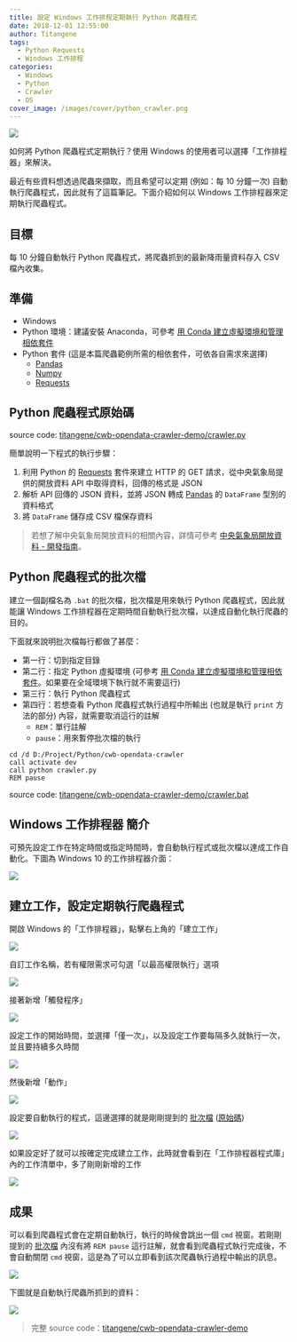 ```yaml
---
title: 設定 Windows 工作排程定期執行 Python 爬蟲程式
date: 2018-12-01 12:55:00
author: Titangene
tags:
  - Python Requests
  - Windows 工作排程
categories:
  - Windows
  - Python
  - Crawler
  - OS
cover_image: /images/cover/python_crawler.png
---
```


![](../images/cover/python_crawler.png)

如何將 Python 爬蟲程式定期執行？使用 Windows 的使用者可以選擇「工作排程器」來解決。

<!-- more -->

最近有些資料想透過爬蟲來擷取，而且希望可以定期 (例如：每 10 分鐘一次) 自動執行爬蟲程式，因此就有了這篇筆記。下面介紹如何以 Windows 工作排程器來定期執行爬蟲程式。

## 目標

每 10 分鐘自動執行 Python 爬蟲程式，將爬蟲抓到的最新降雨量資料存入 CSV 檔內收集。

## 準備

- Windows
- Python 環境：建議安裝 Anaconda，可參考 [用 Conda 建立虛擬環境和管理相依套件](./create-a-virtual-environment-and-manage-dependencies-with-conda.html)
- Python 套件 (這是本篇爬蟲範例所需的相依套件，可依各自需求來選擇)
  - [Pandas](https://pandas.pydata.org/)
  - [Numpy](http://www.numpy.org/)
  - [Requests](http://docs.python-requests.org/en/master/)

## Python 爬蟲程式原始碼

source code: [titangene/cwb-opendata-crawler-demo/crawler.py](https://github.com/titangene/cwb-opendata-crawler-demo/blob/master/crawler.py)

簡單說明一下程式的執行步驟：

1. 利用 Python 的 [Requests](http://docs.python-requests.org/en/master/) 套件來建立 HTTP 的 GET 請求，從中央氣象局提供的開放資料 API 中取得資料，回傳的格式是 JSON
2. 解析 API 回傳的 JSON 資料，並將 JSON 轉成 [Pandas](https://pandas.pydata.org/) 的 `DataFrame` 型別的資料格式
3. 將 `DataFrame` 儲存成 CSV 檔保存資料

> 若想了解中央氣象局開放資料的相關內容，詳情可參考 [中央氣象局開放資料 - 開發指南](https://opendata.cwb.gov.tw/devManual/insrtuction)。

## Python 爬蟲程式的批次檔

建立一個副檔名為 `.bat` 的批次檔，批次檔是用來執行 Python 爬蟲程式，因此就能讓 Windows 工作排程器在定期時間自動執行批次檔，以達成自動化執行爬蟲的目的。

下面就來說明批次檔每行都做了甚麼：

- 第一行：切到指定目錄
- 第二行：指定 Python 虛擬環境 (可參考 [用 Conda 建立虛擬環境和管理相依套件](./create-a-virtual-environment-and-manage-dependencies-with-conda.html)。如果要在全域環境下執行就不需要這行)
- 第三行：執行 Python 爬蟲程式
- 第四行：若想查看 Python 爬蟲程式執行過程中所輸出 (也就是執行 `print` 方法的部分) 內容，就需要取消這行的註解
  - `REM`：單行註解
  - `pause`：用來暫停批次檔的執行

```shell
cd /d D:/Project/Python/cwb-opendata-crawler
call activate dev
call python crawler.py
REM pause
```

source code: [titangene/cwb-opendata-crawler-demo/crawler.bat](https://github.com/titangene/cwb-opendata-crawler-demo/blob/master/crawler.bat)

## Windows 工作排程器 簡介

可預先設定工作在特定時間或指定時間時，會自動執行程式或批次檔以達成工作自動化。下圖為 Windows 10 的工作排程器介面：

![](../images/set-up-windows-task-scheduler-to-periodically-execute-python-crawler/2018-11-30_13-46-33.png)

## 建立工作，設定定期執行爬蟲程式

開啟 Windows 的「工作排程器」，點擊右上角的「建立工作」

![](../images/set-up-windows-task-scheduler-to-periodically-execute-python-crawler/2018-11-30_13-47-29.png)

自訂工作名稱，若有權限需求可勾選「以最高權限執行」選項

![](../images/set-up-windows-task-scheduler-to-periodically-execute-python-crawler/2018-11-30_13-48-27.png)

接著新增「觸發程序」

![](../images/set-up-windows-task-scheduler-to-periodically-execute-python-crawler/2018-11-30_22-13-47.png)

設定工作的開始時間，並選擇「僅一次」，以及設定工作要每隔多久就執行一次，並且要持續多久時間

![](../images/set-up-windows-task-scheduler-to-periodically-execute-python-crawler/2018-11-30_13-49-02.png)

然後新增「動作」

![](../images/set-up-windows-task-scheduler-to-periodically-execute-python-crawler/2018-11-30_22-14-07.png)

設定要自動執行的程式，這邊選擇的就是剛剛提到的 [批次檔](#Python-爬蟲程式的批次檔) ([原始碼](https://github.com/titangene/cwb-opendata-crawler-demo/blob/master/crawler.bat))

![](../images/set-up-windows-task-scheduler-to-periodically-execute-python-crawler/2018-11-30_13-49-54.png)

如果設定好了就可以按確定完成建立工作，此時就會看到在「工作排程器程式庫」內的工作清單中，多了剛剛新增的工作

![](../images/set-up-windows-task-scheduler-to-periodically-execute-python-crawler/2018-11-30_13-46-05.png)

## 成果

可以看到爬蟲程式會在定期自動執行，執行的時候會跳出一個 `cmd` 視窗。若剛剛提到的 [批次檔](#Python-爬蟲程式的批次檔) 內沒有將 `REM pause` 這行註解，就會看到爬蟲程式執行完成後，不會自動關閉 `cmd` 視窗，這是為了可以立即看到該次爬蟲執行過程中輸出的訊息。

![](../images/set-up-windows-task-scheduler-to-periodically-execute-python-crawler/2018-12-01_00-19-10.png)

下圖就是自動執行爬蟲所抓到的資料：

![](../images/set-up-windows-task-scheduler-to-periodically-execute-python-crawler/2018-12-01_09-14-48.png)

> 完整 source code：[titangene/cwb-opendata-crawler-demo](https://github.com/titangene/cwb-opendata-crawler-demo)
